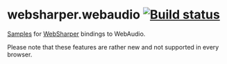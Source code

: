# websharper.webaudio [![Build status](https://ci.appveyor.com/api/projects/status/9wba0h88o4ksxfb7)](https://ci.appveyor.com/project/Jand42/websharper-webaudio)

[Samples][samp] for [WebSharper][ws] bindings to WebAudio.


Please note that these features are rather new and not supported in every browser.

[samp]: https://intellifactory.github.io/websharper.webaudio.samples
[ws]: https://websharper.com/
